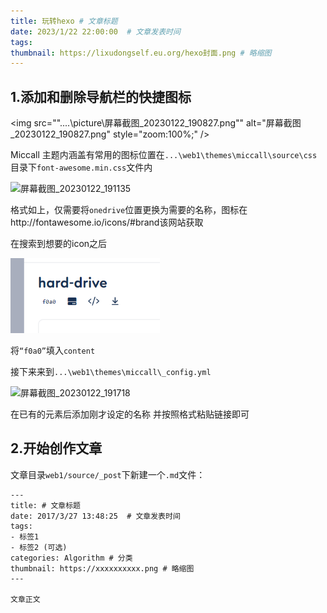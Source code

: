```yaml
---
title: 玩转hexo # 文章标题  
date: 2023/1/22 22:00:00  # 文章发表时间
tags:
thumbnail: https://lixudongself.eu.org/hexo封面.png # 略缩图
---
```


## 1.添加和删除导航栏的快捷图标

<img src=""..\..\picture\屏幕截图_20230122_190827.png"" alt="屏幕截图_20230122_190827.png" style="zoom:100%;" />

Miccall 主题内涵盖有常用的图标位置在`...\web1\themes\miccall\source\css`目录下`font-awesome.min.css`文件内

![屏幕截图_20230122_191135]("..\..\picture\屏幕截图_20230122_191135.png")

格式如上，仅需要将`onedrive`位置更换为需要的名称，图标在http://fontawesome.io/icons/#brand该网站获取

在搜索到想要的icon之后

<img src="..\..\picture\屏幕截图_20230122_191509.png" alt="屏幕截图_20230122_191509.png" style="zoom:70%;" />

将`“f0a0”`填入`content`

接下来来到`...\web1\themes\miccall\_config.yml`

![屏幕截图_20230122_191718]("..\..\picture\屏幕截图_20230122_191718.png")

在已有的元素后添加刚才设定的名称 并按照格式粘贴链接即可

## 2.开始创作文章

文章目录`web1/source/_post`下新建一个`.md`文件：

```
---
title: # 文章标题  
date: 2017/3/27 13:48:25  # 文章发表时间
tags:
- 标签1
- 标签2 (可选)
categories: Algorithm # 分类
thumbnail: https://xxxxxxxxxx.png # 略缩图
---

文章正文
```

